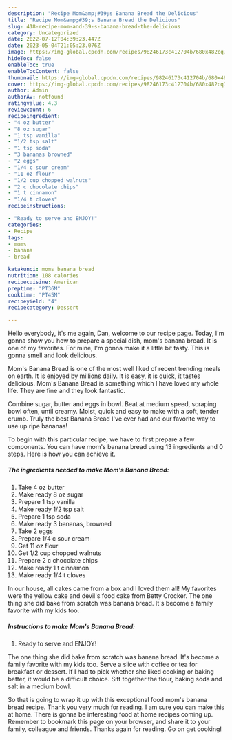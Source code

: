 ```yaml
---
description: "Recipe Mom&amp;#39;s Banana Bread the Delicious"
title: "Recipe Mom&amp;#39;s Banana Bread the Delicious"
slug: 418-recipe-mom-and-39-s-banana-bread-the-delicious
category: Uncategorized
date: 2022-07-12T04:39:23.447Z
date: 2023-05-04T21:05:23.076Z
image: https://img-global.cpcdn.com/recipes/98246173c412704b/680x482cq70/moms-banana-bread-recipe-main-photo.jpg
hideToc: false
enableToc: true
enableTocContent: false
thumbnail: https://img-global.cpcdn.com/recipes/98246173c412704b/680x482cq70/moms-banana-bread-recipe-main-photo.jpg
cover: https://img-global.cpcdn.com/recipes/98246173c412704b/680x482cq70/moms-banana-bread-recipe-main-photo.jpg
author: Admin
authorAv: notfound
ratingvalue: 4.3
reviewcount: 6
recipeingredient:
- "4 oz butter"
- "8 oz sugar"
- "1 tsp vanilla"
- "1/2 tsp salt"
- "1 tsp soda"
- "3 bananas browned"
- "2 eggs"
- "1/4 c sour cream"
- "11 oz flour"
- "1/2 cup chopped walnuts"
- "2 c chocolate chips"
- "1 t cinnamon"
- "1/4 t cloves"
recipeinstructions:

- "Ready to serve and ENJOY!"
categories:
- Recipe
tags:
- moms
- banana
- bread

katakunci: moms banana bread 
nutrition: 108 calories
recipecuisine: American
preptime: "PT36M"
cooktime: "PT45M"
recipeyield: "4"
recipecategory: Dessert

---
```



Hello everybody, it's me again, Dan, welcome to our recipe page. Today, I'm gonna show you how to prepare a special dish, mom&#39;s banana bread. It is one of my favorites. For mine, I'm gonna make it a little bit tasty. This is gonna smell and look delicious.

Mom&#39;s Banana Bread is one of the most well liked of recent trending meals on earth. It is enjoyed by millions daily. It is easy, it is quick, it tastes delicious. Mom&#39;s Banana Bread is something which I have loved my whole life. They are fine and they look fantastic.

Combine sugar, butter and eggs in bowl. Beat at medium speed, scraping bowl often, until creamy. Moist, quick and easy to make with a soft, tender crumb. Truly the best Banana Bread I&#39;ve ever had and our favorite way to use up ripe bananas!


To begin with this particular recipe, we have to first prepare a few components. You can have mom&#39;s banana bread using 13 ingredients and 0 steps. Here is how you can achieve it.

<!--inarticleads1-->

##### The ingredients needed to make Mom&#39;s Banana Bread:

1. Take 4 oz butter
1. Make ready 8 oz sugar
1. Prepare 1 tsp vanilla
1. Make ready 1/2 tsp salt
1. Prepare 1 tsp soda
1. Make ready 3 bananas, browned
1. Take 2 eggs
1. Prepare 1/4 c sour cream
1. Get 11 oz flour
1. Get 1/2 cup chopped walnuts
1. Prepare 2 c chocolate chips
1. Make ready 1 t cinnamon
1. Make ready 1/4 t cloves


In our house, all cakes came from a box and I loved them all! My favorites were the yellow cake and devil&#39;s food cake from Betty Crocker. The one thing she did bake from scratch was banana bread. It&#39;s become a family favorite with my kids too. 

<!--inarticleads2-->

##### Instructions to make Mom&#39;s Banana Bread:


1. Ready to serve and ENJOY!

The one thing she did bake from scratch was banana bread. It&#39;s become a family favorite with my kids too. Serve a slice with coffee or tea for breakfast or dessert. If I had to pick whether she liked cooking or baking better, it would be a difficult choice. Sift together the flour, baking soda and salt in a medium bowl. 

So that is going to wrap it up with this exceptional food mom&#39;s banana bread recipe. Thank you very much for reading. I am sure you can make this at home. There is gonna be interesting food at home recipes coming up. Remember to bookmark this page on your browser, and share it to your family, colleague and friends. Thanks again for reading. Go on get cooking!
